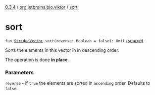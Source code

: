 [0.3.4](../index.md) / [org.jetbrains.bio.viktor](index.md) / [sort](.)

# sort

`fun `[`StridedVector`](-strided-vector/index.md)`.sort(reverse: Boolean = false): Unit` [(source)](https://github.com/JetBrains-Research/viktor/blob/0.3.4/src/main/kotlin/org/jetbrains/bio/viktor/Sorting.kt#L13)

Sorts the elements in this vector in in descending order.

The operation is done **in place**.

### Parameters

`reverse` - if `true` the elements are sorted in `ascending` order.
Defaults to `false`.